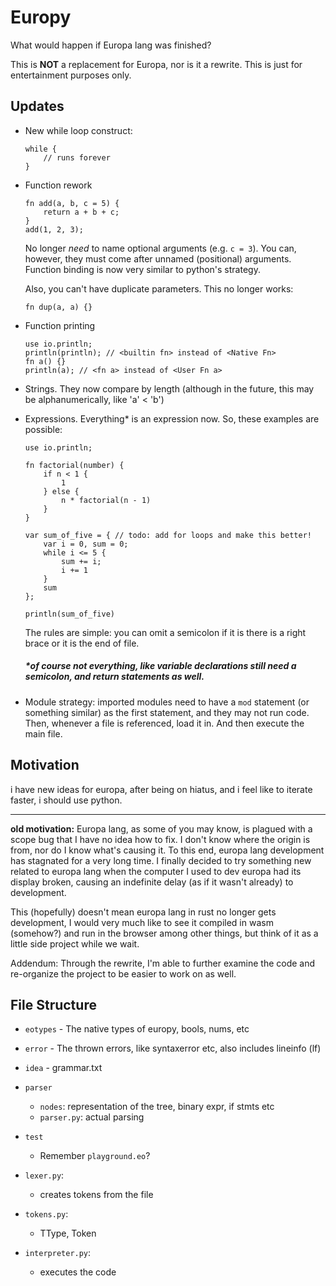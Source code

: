# Europy
What would happen if Europa lang was finished?

This is **NOT** a replacement for Europa, nor is it a rewrite. This is just for entertainment purposes only.

## Updates
* New while loop construct:
    ```eo
    while {
        // runs forever
    }
    ```
* Function rework
    ```eo
    fn add(a, b, c = 5) {
        return a + b + c;
    }
    add(1, 2, 3);
    ```
    No longer *need* to name optional arguments (e.g. `c = 3`). You can, however, they must come after unnamed (positional) arguments. Function binding is now very similar to python's strategy.
    
    Also, you can't have duplicate parameters. This no longer works:
    ```
    fn dup(a, a) {}
    ```
* Function printing
    ```eo
    use io.println;
    println(println); // <builtin fn> instead of <Native Fn>
    fn a() {}
    println(a); // <fn a> instead of <User Fn a>
    ```
* Strings. They now compare by length (although in the future, this may be alphanumerically, like 'a' < 'b')
* Expressions. Everything* is an expression now. So, these examples are possible:
    ```eo
    use io.println;

    fn factorial(number) {
        if n < 1 {
            1
        } else {
            n * factorial(n - 1)
        }
    }

    var sum_of_five = { // todo: add for loops and make this better!
        var i = 0, sum = 0;
        while i <= 5 {
            sum += i;
            i += 1
        }
        sum
    };

    println(sum_of_five)
    ```
    The rules are simple: you can omit a semicolon if it is there is a right brace or it is the end of file.

    ##### *of course not everything, like variable declarations still need a semicolon, and return statements as well.
* Module strategy: imported modules need to have a `mod` statement (or something similar) as the first statement, and they may not run code. Then, whenever a file is referenced, load it in. And then execute the main file.

## Motivation
i have new ideas for europa, after being on hiatus, and i feel like to iterate faster, i should use python.

---
**old motivation:**
Europa lang, as some of you may know, is plagued with a scope bug that I have no idea how to fix. I don't know where the origin is from, nor do I know what's causing it. To this end, europa lang development has stagnated for a very long time. I finally decided to try something new related to europa lang when the computer I used to dev europa had its display broken, causing an indefinite delay (as if it wasn't already) to development.

This (hopefully) doesn't mean europa lang in rust no longer gets development, I would very much like to see it compiled in wasm (somehow?) and run in the browser among other things, but think of it as a little side project while we wait.

Addendum: Through the rewrite, I'm able to further examine the code and re-organize the project to be easier to work on as well.

## File Structure
- `eotypes` - The native types of europy, bools, nums, etc
- `error` - The thrown errors, like syntaxerror etc, also includes lineinfo (lf)
- `idea` - grammar.txt
- `parser`
    - `nodes`: representation of the tree, binary expr, if stmts etc
    - `parser.py`: actual parsing

- `test`
    - Remember `playground.eo`?

- `lexer.py`:
    - creates tokens from the file

- `tokens.py`:
    - TType, Token

- `interpreter.py`:
    - executes the code